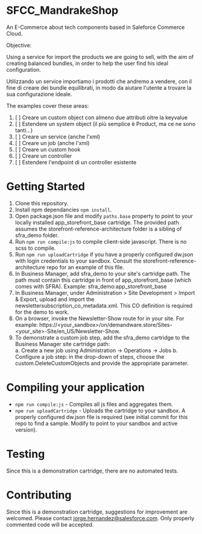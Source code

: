# SFCC_MandrakeShop
An E-Commerce about tech components based in Saleforce Commerce Cloud.

Objective:

Using a service for import the products we are going to sell, with the aim of creating balanced bundles,
in order to help the user find his ideal configuration.

Utilizzando un service importiamo i prodotti che andremo a vendere, con il fine di creare dei bundle equilibrati,
in modo da aiutare l'utente a trovare la sua configurazione ideale.


The examples cover these areas:

1. [ ] Creare un custom object con almeno due attributi oltre la keyvalue
2. [ ] Estendere un system object (il più semplice è Product, ma ce ne sono tanti...)
3. [ ] Creare un service (anche l'xml)
4. [ ] Creare un job (anche l'xml)
5. [ ] Creare un custom hook
6. [ ] Creare un controller
7. [ ] Estendere l'endpoint di un controller esistente


# Getting Started

1. Clone this repository.
2. Install npm dependancies `npm install`.
3. Open package.json file and modify `paths.base` property to point to your locally installed app_storefront_base cartridge. The provided path assumes the storefront-reference-architecture folder is a sibling of sfra_demo folder.
4. Run `npm run compile:js` to compile client-side javascript.  There is no scss to compile.
5. Run `npm run uploadCartridge` if you have a properly configured dw.json with login credentials to your sandbox. Consult the storefront-reference-architecture repo for an example of this file.
6. In Business Manager, add sfra_demo to your site's cartridge path. The path must contain this cartridge in front of  app_storefront_base (which comes with SFRA).  Example: sfra_demo:app_storefront_base
7. In Business Manager, under Administration > Site Development > Import & Export, upload and import the newslettersubscription_co_metadata.xml.  This CO definition is required for the demo to work.
8. On a browser, invoke the Newsletter-Show route for in your site.  For example: https://<your_sandbox>/on/demandware.store/Sites-<your_site>-Site/en_US/Newsletter-Show.
9. To demonstrate a custom job step, add the sfra_demo cartridge to the Business Manager site cartridge path:  
   a. Create a new job using Administration -> Operations -> Jobs
   b. Configure a job step: in the drop-down of steps, choose the custom.DeleteCustomObjects and provide the appropriate parameter.

# Compiling your application

* `npm run compile:js` - Compiles all js files and aggregates them.
* `npm run uploadCartridge` - Uploads the cartridge to your sandbox. A properly configured dw.json file is required (see initial commit for this repo to find a sample. Modify to point to your sandbox and active version).

# Testing
Since this is a demonstration cartridge, there are no automated tests.

# Contributing
Since this is a demonstration cartridge, suggestions for improvement are welcomed. Please contact jorge.hernandez@salesforce.com. Only properly commented code will be accepted.


